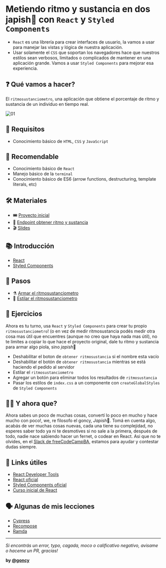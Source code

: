 # Metiendo ritmo y sustancia en dos japish👋 con `React` y `Styled Components`
* `React` es una librería para crear interfaces de usuario, la vamos a usar para manejar las vistas y lógica de nuestra aplicación.
* Usar solamente el `CSS` que soportan los navegadores hace que nuestros estilos sean verbosos, limitados o complicados de mantener en una aplicación grande.
Vamos a usar `Styled Components` para mejorar esa experiencia.

## ❓ Qué vamos a hacer?
El `ritmosustanciometro`, una aplicación que obtiene el porcentaje de ritmo y sustancia de un individuo en tiempo real.

![01](./docs/assets/00-ritmosustanciometro.gif)

## 🎯 Requisitos
* Conocimiento básico de `HTML`, `CSS` y `JavaScript`

## 🍪 Recomendable
* Conocimiento básico de `React`
* Manejo básico de la `terminal`
* Conocimiento básico de ES6 (arrow functions, destructuring, template literals, etc)

## 🛠 Materiales
* 🎟 [Proyecto inicial](https://codesandbox.io/s/cliente-ritmosustanciometro-n61hr)
* 🔗 [Endpoint obtener ritmo y sustancia](https://xb8ek.sse.codesandbox.io/)
* 🎬 [Slides](https://docs.google.com/presentation/d/1yjr1FHrym7gfBtVy7TFQb8wvH2Akqu_1xZYxi2H_CCM/edit?usp=sharing)

## 📚 Introducción
* [React](./docs/tools/react.md)
* [Styled Components](./docs/tools/styled-components.md)

## 👣 Pasos
* ⚗️ [Armar el ritmosustanciometro](./docs/steps/01-armar-ritmosustanciometro.md)
* 🎨 [Estilar el ritmosustanciometro](./docs/steps/02-estilar-ritmosustanciometro.md)

## 📝 Ejercicios
Ahora es tu turno, usa `React` y `Styled Components` para crear tu propio `ritmosustanciometro`! (o en vez de medir ritmosustancia podés medir otra cosa mas útil que encuentres (aunque no creo que haya nada mas útil), no te limites a copiar lo que hace el proyecto original, dale tu ritmo y sustancia para armar algo piola, sino *japish*👋

* Deshabilitar el boton de `obtener ritmosustancia` si el nombre esta vacío
* Deshabilitar el botón de `obtener ritmosustancia` mientras se está haciendo el pedido al servidor
* Estilar el `ritmosustanciometro`
* Agregar un botón para eliminar todos los resultados de `ritmosustancia`
* Pasar los estilos de `index.css` a un componente con `createGlobalStyles` de `Styled Components`

## 🤷‍♂️ Y ahora que?
Ahora sabes un poco de muchas cosas, convertí lo poco en mucho y hace mucho con poco!, we, re filosofo el goncy, *Japish*👋. Tomá en cuenta algo, acabás de ver muchas cosas nuevas, cada una tiene su complejidad, no esperes saber todo ya ni te desmotives si no sale a la primera, después de todo, nadie nace sabiendo hacer un fernet, o codear en React. Asi que no te olvides, en el [Slack de freeCodeCampBA](https://freecodecampba.org/chat/), estamos para ayudar y contestar dudas siempre.

## 🔗 Links útiles
* [React Developer Tools](https://chrome.google.com/webstore/detail/react-developer-tools/fmkadmapgofadopljbjfkapdkoienihi)
* [React oficial](https://reactjs.org/)
* [Styled Components oficial](https://www.styled-components.com/)
* [Curso inicial de React](https://egghead.io/courses/the-beginner-s-guide-to-reactjs)

## 🗣 Algunas de mis lecciones
* [Cypress](https://github.com/goncy/cypress-lesson)
* [Recompose](https://github.com/goncy/recompose-lesson)
* [Ramda](https://github.com/goncy/ramda-lesson)

---
*Si encontrás un error, typo, cagada, moco o calificativo negativo, avisame o haceme un PR, gracias!*

**by [@goncy](http://github.com/goncy)**
